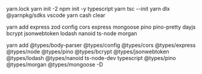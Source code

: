 yarn.lock
yarn init -2
npm init -y
typescript
yarn tsc --init
yarn dlx @yarnpkg/sdks vscode
yarn cash clear

yarn add express zod config cors express mongoose pino pino-pretty dayjs bcrypt jsonwebtoken lodash nanoid ts-node morgan

yarn add @types/body-parser @types/config @types/cors @types/express @types/node @types/pino @types/bcrypt @types/jsonwebtoken @types/lodash @types/nanoid ts-node-dev typescript @types/pino @types/morgan @types/mongoose -D
